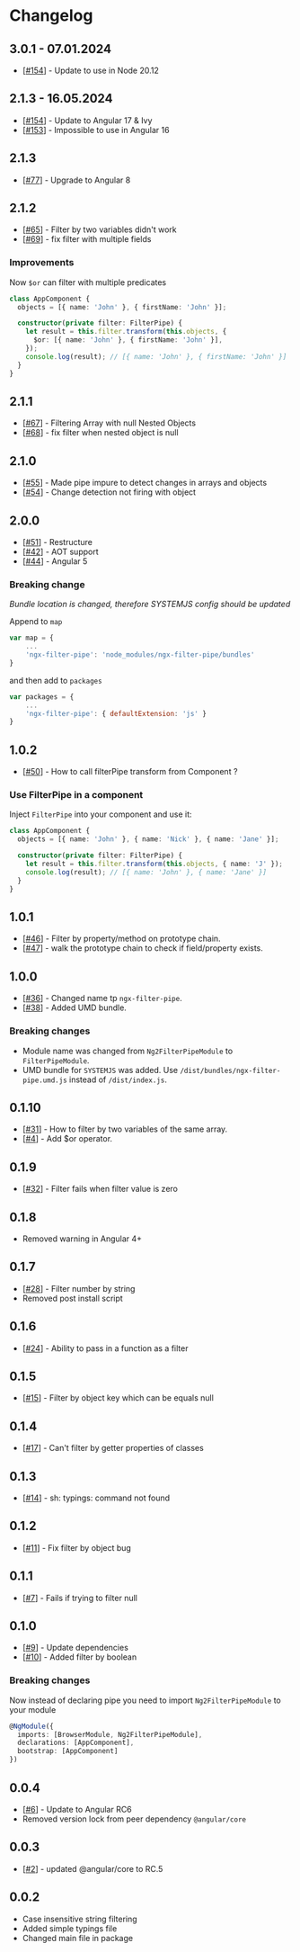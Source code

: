 # Changelog

## 3.0.1 - 07.01.2024

- [[#154](https://github.com/VadimDez/ngx-filter-pipe/issues/158)] - Update to use in Node 20.12

## 2.1.3 - 16.05.2024

- [[#154](https://github.com/VadimDez/ngx-filter-pipe/pull/154)] - Update to Angular 17 & Ivy
- [[#153](https://github.com/VadimDez/ngx-filter-pipe/issues/153)] - Impossible to use in Angular 16

## 2.1.3

- [[#77](https://github.com/VadimDez/ngx-filter-pipe/issues/77)] - Upgrade to Angular 8

## 2.1.2

- [[#65](https://github.com/VadimDez/ngx-filter-pipe/issues/65)] - Filter by two variables didn't work
- [[#69](https://github.com/VadimDez/ngx-filter-pipe/pull/69)] - fix filter with multiple fields

### Improvements

Now `$or` can filter with multiple predicates

```ts
class AppComponent {
  objects = [{ name: 'John' }, { firstName: 'John' }];

  constructor(private filter: FilterPipe) {
    let result = this.filter.transform(this.objects, {
      $or: [{ name: 'John' }, { firstName: 'John' }],
    });
    console.log(result); // [{ name: 'John' }, { firstName: 'John' }]
  }
}
```

## 2.1.1

- [[#67](https://github.com/VadimDez/ngx-filter-pipe/issues/67)] - Filtering Array with null Nested Objects
- [[#68](https://github.com/VadimDez/ngx-filter-pipe/pull/68)] - fix filter when nested object is null

## 2.1.0

- [[#55](https://github.com/VadimDez/ngx-filter-pipe/pull/55)] - Made pipe impure to detect changes in arrays and objects
- [[#54](https://github.com/VadimDez/ngx-filter-pipe/issues/54)] - Change detection not firing with object

## 2.0.0

- [[#51](https://github.com/VadimDez/ngx-filter-pipe/pull/51)] - Restructure
- [[#42](https://github.com/VadimDez/ngx-filter-pipe/issues/42)] - AOT support
- [[#44](https://github.com/VadimDez/ngx-filter-pipe/issues/44)] - Angular 5

### Breaking change

_Bundle location is changed, therefore SYSTEMJS config should be updated_

Append to `map`

```js
var map = {
    ...
    'ngx-filter-pipe': 'node_modules/ngx-filter-pipe/bundles'
}
```

and then add to `packages`

```js
var packages = {
    ...
    'ngx-filter-pipe': { defaultExtension: 'js' }
}
```

## 1.0.2

- [[#50](https://github.com/VadimDez/ngx-filter-pipe/issues/50)] - How to call filterPipe transform from Component ?

### Use FilterPipe in a component

Inject `FilterPipe` into your component and use it:

```ts
class AppComponent {
  objects = [{ name: 'John' }, { name: 'Nick' }, { name: 'Jane' }];

  constructor(private filter: FilterPipe) {
    let result = this.filter.transform(this.objects, { name: 'J' });
    console.log(result); // [{ name: 'John' }, { name: 'Jane' }]
  }
}
```

## 1.0.1

- [[#46](https://github.com/VadimDez/ngx-filter-pipe/issues/46)] - Filter by property/method on prototype chain.
- [[#47](https://github.com/VadimDez/ngx-filter-pipe/pull/47)] - walk the prototype chain to check if field/property exists.

## 1.0.0

- [[#36](https://github.com/VadimDez/ngx-filter-pipe/issues/36)] - Changed name tp `ngx-filter-pipe`.
- [[#38](https://github.com/VadimDez/ngx-filter-pipe/issues/38)] - Added UMD bundle.

### Breaking changes

- Module name was changed from `Ng2FilterPipeModule` to `FilterPipeModule`.
- UMD bundle for `SYSTEMJS` was added. Use `/dist/bundles/ngx-filter-pipe.umd.js` instead of `/dist/index.js`.

## 0.1.10

- [[#31](https://github.com/VadimDez/ng2-filter-pipe/issues/31)] - How to filter by two variables of the same array.
- [[#4](https://github.com/VadimDez/ng2-filter-pipe/issues/4)] - Add \$or operator.

## 0.1.9

- [[#32](https://github.com/VadimDez/ng2-filter-pipe/issues/32)] - Filter fails when filter value is zero

## 0.1.8

- Removed warning in Angular 4+

## 0.1.7

- [[#28](https://github.com/VadimDez/ng2-filter-pipe/issues/28)] - Filter number by string
- Removed post install script

## 0.1.6

- [[#24](https://github.com/VadimDez/ng2-filter-pipe/pull/24)] - Ability to pass in a function as a filter

## 0.1.5

- [[#15](https://github.com/VadimDez/ng2-filter-pipe/issues/15)] - Filter by object key which can be equals null

## 0.1.4

- [[#17](https://github.com/VadimDez/ng2-filter-pipe/issues/17)] - Can't filter by getter properties of classes

## 0.1.3

- [[#14](https://github.com/VadimDez/ng2-filter-pipe/issues/14)] - sh: typings: command not found

## 0.1.2

- [[#11](https://github.com/VadimDez/ng2-filter-pipe/issues/11)] - Fix filter by object bug

## 0.1.1

- [[#7](https://github.com/VadimDez/ng2-filter-pipe/issues/7)] - Fails if trying to filter null

## 0.1.0

- [[#9](https://github.com/VadimDez/ng2-filter-pipe/issues/9)] - Update dependencies
- [[#10](https://github.com/VadimDez/ng2-filter-pipe/issues/10)] - Added filter by boolean

### Breaking changes

Now instead of declaring pipe you need to import `Ng2FilterPipeModule` to your module

```ts
@NgModule({
  imports: [BrowserModule, Ng2FilterPipeModule],
  declarations: [AppComponent],
  bootstrap: [AppComponent]
})
```

## 0.0.4

- [[#6](https://github.com/VadimDez/ng2-filter-pipe/issues/6)] - Update to Angular RC6
- Removed version lock from peer dependency `@angular/core`

## 0.0.3

- [[#2](https://github.com/VadimDez/ng2-filter-pipe/issues/2)] - updated @angular/core to RC.5

## 0.0.2

- Case insensitive string filtering
- Added simple typings file
- Changed main file in package
